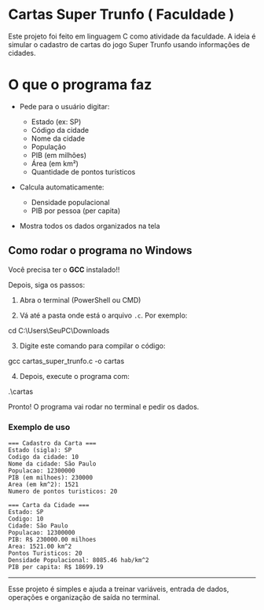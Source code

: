# Cartas Super Trunfo ( Faculdade )

Este projeto foi feito em linguagem C como atividade da faculdade. A ideia é simular o cadastro de cartas do jogo Super Trunfo usando informações de cidades.

# O que o programa faz

- Pede para o usuário digitar:
  - Estado (ex: SP)
  - Código da cidade
  - Nome da cidade
  - População
  - PIB (em milhões)
  - Área (em km²)
  - Quantidade de pontos turísticos

- Calcula automaticamente:
  - Densidade populacional
  - PIB por pessoa (per capita)

- Mostra todos os dados organizados na tela

## Como rodar o programa no Windows

Você precisa ter o **GCC** instalado!!

Depois, siga os passos:

1. Abra o terminal (PowerShell ou CMD)

2. Vá até a pasta onde está o arquivo `.c`. Por exemplo:

cd C:\Users\SeuPC\Downloads

3. Digite este comando para compilar o código:

gcc cartas_super_trunfo.c -o cartas

4. Depois, execute o programa com:

.\cartas

Pronto! O programa vai rodar no terminal e pedir os dados.

### Exemplo de uso

```
=== Cadastro da Carta ===
Estado (sigla): SP
Codigo da cidade: 10
Nome da cidade: São Paulo
Populacao: 12300000
PIB (em milhoes): 230000
Area (em km^2): 1521
Numero de pontos turisticos: 20

=== Carta da Cidade ===
Estado: SP
Codigo: 10
Cidade: São Paulo
Populacao: 12300000
PIB: R$ 230000.00 milhoes
Area: 1521.00 km^2
Pontos Turisticos: 20
Densidade Populacional: 8085.46 hab/km^2
PIB per capita: R$ 18699.19
```

---

Esse projeto é simples e ajuda a treinar variáveis, entrada de dados, operações e organização de saída no terminal.
